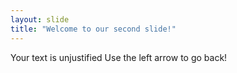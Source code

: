 ```yaml
---
layout: slide
title: "Welcome to our second slide!"
---
```

Your text is unjustified
Use the left arrow to go back!
